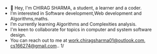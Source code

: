 - 👋 Hey, I'm CHIRAG SHARMA, a student, a learner and a coder.
- I’m interested in Software development,Web development and Algorithms,maths.
- I’m currently learning Algorithms and Complexities analysis.
- I'm keen to collaborate for topics in computer and system software design.
- You can reach out to me at work.chiragsharma01@outlook.com, cs166274@gmail.com.. 1/

<!---
chiragsharrma/chiragsharrma is a ✨ special ✨ repository because its `README.md` (this file) appears on your GitHub profile.
You can click the Preview link to take a look at your changes.
--->
